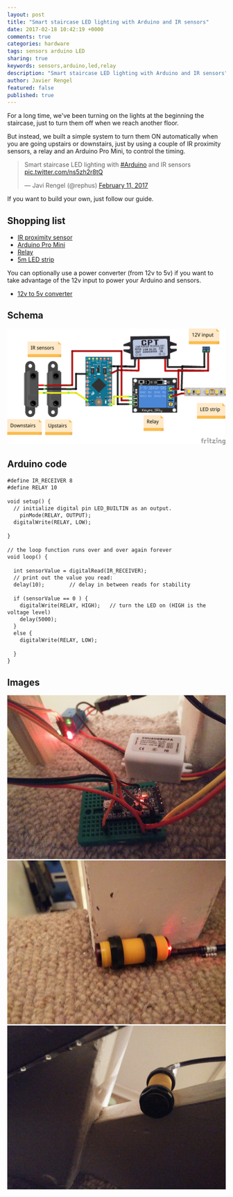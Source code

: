 ```yaml
---
layout: post
title: "Smart staircase LED lighting with Arduino and IR sensors"
date: 2017-02-18 10:42:19 +0000
comments: true
categories: hardware
tags: sensors arduino LED
sharing: true
keywords: sensors,arduino,led,relay
description: "Smart staircase LED lighting with Arduino and IR sensors"
author: Javier Rengel
featured: false
published: true
---
```


For a long time, we've been turning on the lights at the beginning the staircase,
just to turn them off when we reach another floor.

But instead, we built a simple system to turn them ON automatically when you are going upstairs or downstairs,
just by using a couple of IR proximity sensors, a relay and an Arduino Pro Mini, to control the timing.

<!--more-->

<blockquote class="twitter-tweet" data-lang="en"><p lang="en" dir="ltr">Smart staircase LED lighting with <a href="https://twitter.com/hashtag/Arduino?src=hash">#Arduino</a> and IR sensors <a href="https://t.co/ns5zh2r8tQ">pic.twitter.com/ns5zh2r8tQ</a></p>&mdash; Javi Rengel (@rephus) <a href="https://twitter.com/rephus/status/830460205699854336">February 11, 2017</a></blockquote>
<script async src="//platform.twitter.com/widgets.js" charset="utf-8"></script>

If you want to build your own, just follow our guide.

## Shopping list

* [IR proximity sensor](https://www.aliexpress.com/item/Smart-car-robot-E18-D80NK-infrared-obstacle-avoidance-sensor-proximity-switch-3-80cm-adjustable-Free-Shipping/32396659854.html)
* [Arduino Pro Mini](https://www.aliexpress.com/item/Free-Shipping-new-version-2pcs-lot-Pro-Mini-328-Mini-ATMEGA328-5V-16MHz-for-Arduino/1731218090.html)
* [Relay](https://www.aliexpress.com/item/1pc-1-Channel-5V-Optocoupler-Driver-Relay-Module-High-Level-for-Arduino-top-quality/32638202870.html)
* [5m LED strip](https://www.aliexpress.com/item/Free-Shipping-SMD5050-12V-flexible-light-60-leds-m-LED-strips-5m-lot-White-Blue-Green/1599651146.html)

You can optionally use a power converter (from 12v to 5v) if you want to take advantage of the 12v input to power your Arduino and sensors.

* [12v to 5v converter](https://www.aliexpress.com/item/1Pc-DC-to-DC-12V-to-5V-3A-15W-Auto-Car-Power-Converter-Regulator-Adapter-for/32702720703.html)

## Schema

![schema](/images/posts/2017-02-18-stair-lights/schema.png)

## Arduino code

```
#define IR_RECEIVER 8
#define RELAY 10

void setup() {
  // initialize digital pin LED_BUILTIN as an output.
    pinMode(RELAY, OUTPUT);
  digitalWrite(RELAY, LOW);

}

// the loop function runs over and over again forever
void loop() {

  int sensorValue = digitalRead(IR_RECEIVER);
  // print out the value you read:
  delay(10);        // delay in between reads for stability

  if (sensorValue == 0 ) {
    digitalWrite(RELAY, HIGH);   // turn the LED on (HIGH is the voltage level)
    delay(5000);
  }
  else {
    digitalWrite(RELAY, LOW);

  }
}
```

## Images

![arduino](/images/posts/2017-02-18-stair-lights/arduino.jpg)
![upstairs](/images/posts/2017-02-18-stair-lights/upstairs.jpg)
![downstairs](/images/posts/2017-02-18-stair-lights/downstairs.jpg)
